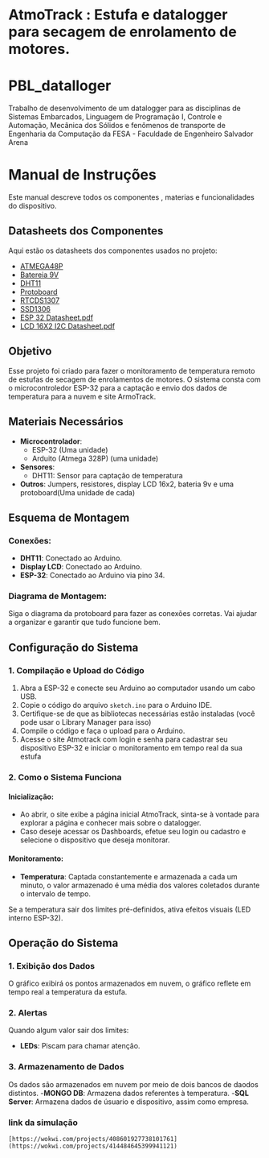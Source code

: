 # AtmoTrack : Estufa e datalogger para secagem de enrolamento de motores.

# PBL_datalloger

Trabalho de desenvolvimento de um datalogger para as disciplinas de Sistemas Embarcados, Linguagem de Programação I, Controle e Automação, Mecânica dos Sólidos e fenômenos de transporte de Engenharia da Computação da FESA - Faculdade de Engenheiro Salvador Arena

# Manual de Instruções 

Este manual descreve todos os componentes , materias e funcionalidades do dispositivo.

## Datasheets dos Componentes

Aqui estão os datasheets dos componentes usados no projeto:

- [ATMEGA48P](Datasheets/Datasheet-ATMEGA48P.PDF)
- [Batereia 9V](Datasheets/Datasheet-Bateria9V.pdf)
- [DHT11](Datasheets/Datasheet-DHT11.PDF)
- [Protoboard](Datasheets/Datasheet-Protoboard.pdf)
- [RTCDS1307](Datasheets/Datasheet-RTCDS1307.PDF)
- [SSD1306](Datasheets/Datasheet-SSD1306.PDF)
- [ESP 32 Datasheet.pdf](https://github.com/user-attachments/files/17909496/ESP.32.Datasheet.pdf)
- [LCD 16X2 I2C Datasheet.pdf](https://github.com/user-attachments/files/17909498/LCD.16X2.I2C.Datasheet.pdf)



## Objetivo

Esse projeto foi criado para fazer o monitoramento de temperatura remoto de estufas de secagem de enrolamentos de motores. O sistema consta com o microcontroledor ESP-32 para a captação e envio dos dados de temperatura para a nuvem e site ArmoTrack. 

## Materiais Necessários

- **Microcontrolador**:
  - ESP-32 (Uma unidade)
  - Arduito (Atmega 328P) (uma unidade)
- **Sensores**:
  - DHT11: Sensor para captação de temperatura
- **Outros**: Jumpers, resistores, display LCD 16x2, bateria 9v e uma protoboard(Uma unidade de cada)

## Esquema de Montagem

### Conexões:

- **DHT11**: Conectado ao Arduino.
- **Display LCD**: Conectado ao Arduino.
- **ESP-32**: Conectado ao Arduino via pino 34.

### Diagrama de Montagem:

Siga o diagrama da protoboard para fazer as conexões corretas. Vai ajudar a organizar e garantir que tudo funcione bem.

## Configuração do Sistema

### 1. Compilação e Upload do Código

1. Abra a ESP-32 e conecte seu Arduino ao computador usando um cabo USB.
2. Copie o código do arquivo `sketch.ino` para o Arduino IDE.
3. Certifique-se de que as bibliotecas necessárias estão instaladas (você pode usar o Library Manager para isso)
4. Compile o código e faça o upload para o Arduino.
5. Acesse o site Atmotrack com login e senha para cadastrar seu dispositivo ESP-32 e iniciar o monitoramento em tempo real da sua estufa

### 2. Como o Sistema Funciona

#### Inicialização:

- Ao abrir, o site exibe a página inicial AtmoTrack, sinta-se à vontade para explorar a página e conhecer mais sobre o datalogger.
- Caso deseje acessar os Dashboards, efetue seu login ou cadastro e selecione o dispositivo que deseja monitorar.

#### Monitoramento:

- **Temperatura**: Captada constantemente e armazenada a cada um minuto, o valor armazenado é uma média dos valores coletados durante o intervalo de tempo.

Se a temperatura sair dos limites pré-definidos, ativa efeitos visuais (LED interno ESP-32).

## Operação do Sistema

### 1. Exibição dos Dados

O gráfico exibirá os pontos armazenados em nuvem, o gráfico reflete em tempo real a temperatura da estufa.

### 2. Alertas

Quando algum valor sair dos limites:

- **LEDs**: Piscam para chamar atenção.

### 3. Armazenamento de Dados

Os dados são armazenados em nuvem por meio de dois bancos de daodos distintos.
-**MONGO DB**: Armazena dados referentes à temperatura.
-**SQL Server**: Armazena dados de úsuario e dispositivo, assim como empresa.

### link da simulação
```
[https://wokwi.com/projects/408601927738101761](https://wokwi.com/projects/414484645399941121)
```
